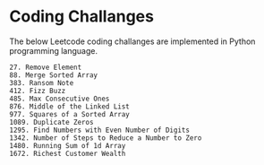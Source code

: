 # Coding Challanges

The below Leetcode coding challanges are implemented in Python programming language.

```
27. Remove Element
88. Merge Sorted Array
383. Ransom Note
412. Fizz Buzz
485. Max Consecutive Ones
876. Middle of the Linked List
977. Squares of a Sorted Array
1089. Duplicate Zeros
1295. Find Numbers with Even Number of Digits
1342. Number of Steps to Reduce a Number to Zero
1480. Running Sum of 1d Array
1672. Richest Customer Wealth
```